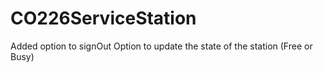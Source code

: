 # CO226ServiceStation
Added option to signOut
Option to update the state of the station (Free or Busy)
